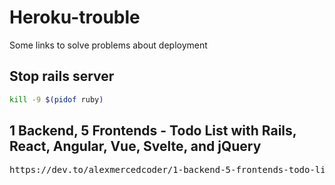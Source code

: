 # Heroku-trouble
Some links to solve problems about deployment

## Stop rails server
```bash
kill -9 $(pidof ruby)
```
## 1 Backend, 5 Frontends - Todo List with Rails, React, Angular, Vue, Svelte, and jQuery
<pre>
https://dev.to/alexmercedcoder/1-backend-5-frontends-todo-list-with-rails-react-angular-vue-svelte-and-jquery-18kp
</pre>
